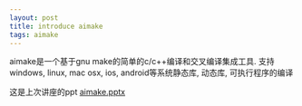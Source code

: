 ```yaml
---
layout: post
title: introduce aimake
tags: aimake
---
```


aimake是一个基于gnu make的简单的c/c++编译和交叉编译集成工具. 支持windows, linux, mac osx, ios, android等系统静态库, 动态库, 可执行程序的编译

这是上次讲座的ppt <a href='/download/aimake.pptx'>aimake.pptx</a>
